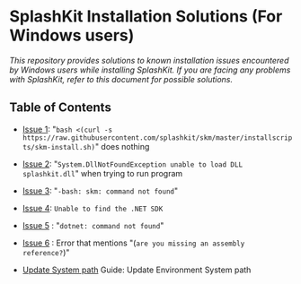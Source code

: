 
<h1>SplashKit Installation Solutions (For Windows users)</h1>

*This repository provides solutions to known installation issues encountered by Windows users while installing SplashKit. If you are facing any problems with SplashKit, refer to this document for possible solutions.*

## Table of Contents
- [Issue 1](./issue1.md): "`bash <(curl -s https://raw.githubusercontent.com/splashkit/skm/master/installscripts/skm-install.sh)`" does nothing
- [Issue 2](./issue2.md): "`System.DllNotFoundException unable to load DLL splashkit.dll`" when trying to run program
- [Issue 3](./issue3.md): "`-bash: skm: command not found`"
- [Issue 4](./issue4.md): `Unable to find the .NET SDK`
- [Issue 5](./issue5.md) : "`dotnet: command not found`"
- [Issue 6](./issue6.md) : Error that mentions "(`are you missing an assembly reference?`)"

- [Update System path](./update-system-path.md) Guide: Update Environment System path 